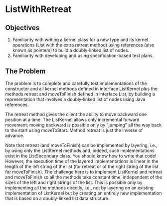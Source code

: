 # ListWithRetreat

## Objectives
1. Familiarity with writing a kernel class for a new type and its kernel operations (List with the extra retreat method) using references (also known as pointers) to build a doubly-linked list of nodes.
2. Familiarity with developing and using specification-based test plans.

## The Problem
The problem is to complete and carefully test implementations of the constructor and all kernel methods defined in interface ListKernel plus the methods retreat and moveToFinish defined in interface List, by building a representation that involves a doubly-linked list of nodes using Java references.

The retreat method gives the client the ability to move backward one position at a time. The ListKernel allows only incremental forward movement; moving backward is possible only by "jumping" all the way back to the start using moveToStart. Method retreat is just the inverse of advance.

Note that retreat (and moveToFinish) can be implemented by layering, i.e., by using only the ListKernel methods and, indeed, such implementations exist in the ListSecondary class. You should know how to write that code! However, the execution time of the layered implementations is linear in the length of the left string of the list (for retreat or of the right string of the list for moveToFinish). The challenge here is to implement ListKernel and retreat and moveToFinish so all the methods take constant time, independent of the sizes of the left and right strings of the list. This is possible only by implementing all the methods directly, i.e., not by layering on an existing implementation of ListKernel but by creating an entirely new implementation that is based on a doubly-linked list data structure.
